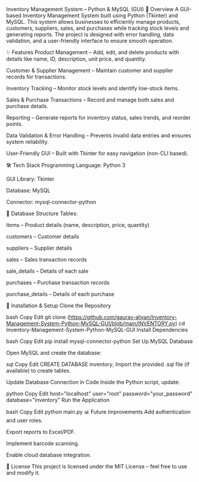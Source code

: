 Inventory Management System – Python & MySQL (GUI)
📌 Overview
A GUI-based Inventory Management System built using Python (Tkinter) and MySQL.
This system allows businesses to efficiently manage products, customers, suppliers, sales, and purchases while tracking stock levels and generating reports.
The project is designed with error handling, data validation, and a user-friendly interface to ensure smooth operation.

✨ Features
Product Management – Add, edit, and delete products with details like name, ID, description, unit price, and quantity.

Customer & Supplier Management – Maintain customer and supplier records for transactions.

Inventory Tracking – Monitor stock levels and identify low-stock items.

Sales & Purchase Transactions – Record and manage both sales and purchase details.

Reporting – Generate reports for inventory status, sales trends, and reorder points.

Data Validation & Error Handling – Prevents invalid data entries and ensures system reliability.

User-Friendly GUI – Built with Tkinter for easy navigation (non-CLI based).

🛠️ Tech Stack
Programming Language: Python 3

GUI Library: Tkinter

Database: MySQL

Connector: mysql-connector-python

📂 Database Structure
Tables:

items – Product details (name, description, price, quantity)

customers – Customer details

suppliers – Supplier details

sales – Sales transaction records

sale_details – Details of each sale

purchases – Purchase transaction records

purchase_details – Details of each purchase

🚀 Installation & Setup
Clone the Repository

bash
Copy
Edit
git clone (https://github.com/gaurav-aliyan/Inventory-Management-System-Python-MySQL-GUI/blob/main/INVENTORY.py)
cd Inventory-Management-System-Python-MySQL-GUI
Install Dependencies

bash
Copy
Edit
pip install mysql-connector-python
Set Up MySQL Database

Open MySQL and create the database:

sql
Copy
Edit
CREATE DATABASE inventory;
Import the provided .sql file (if available) to create tables.

Update Database Connection in Code
Inside the Python script, update:

python
Copy
Edit
host="localhost"
user="root"
password="your_password"
database="inventory"
Run the Application

bash
Copy
Edit
python main.py
📊 Future Improvements
Add authentication and user roles.

Export reports to Excel/PDF.

Implement barcode scanning.

Enable cloud database integration.

📜 License
This project is licensed under the MIT License – feel free to use and modify it.
